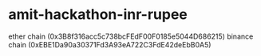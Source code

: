 # amit-hackathon-inr-rupee
ether  chain     (0x3B8f316acc5c738bcFEdF00F0185e5044D686215) 
binance chain (0xEBE1Da90a30371Fd3A93eA722C3FdE42deEbB0A5)
